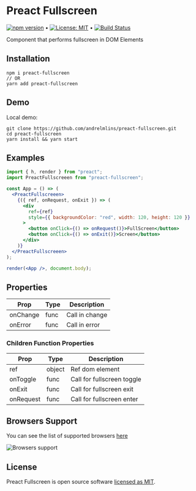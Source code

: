 # Preact Fullscreen

[![npm version](https://badge.fury.io/js/preact-fullscreen.svg)](https://www.npmjs.com/package/preact-fullscreen) &bull; [![License: MIT](https://img.shields.io/badge/License-MIT-yellow.svg)](https://github.com/andrelmlins/preact-fullscreen/blob/master/LICENSE) &bull; [![Build Status](https://travis-ci.com/andrelmlins/preact-fullscreen.svg?branch=master)](https://travis-ci.com/andrelmlins/preact-fullscreen)

Component that performs fullscreen in DOM Elements

## Installation

```
npm i preact-fullscreen
// OR
yarn add preact-fullscreen
```

## Demo

Local demo:

```
git clone https://github.com/andrelmlins/preact-fullscreen.git
cd preact-fullscreen
yarn install && yarn start
```

## Examples

```jsx
import { h, render } from "preact";
import PreactFullscreeen from "preact-fullscreen";

const App = () => (
  <PreactFullscreeen>
    {({ ref, onRequest, onExit }) => (
      <div
        ref={ref}
        style={{ backgroundColor: "red", width: 120, height: 120 }}
      >
        <button onClick={() => onRequest()}>FullScreen</button>
        <button onClick={() => onExit()}>Screen</button>
      </div>
    )}
  </PreactFullscreeen>
);

render(<App />, document.body);
```

## Properties

| Prop     | Type | Description    |
| -------- | ---- | -------------- |
| onChange | func | Call in change |
| onError  | func | Call in error  |

### Children Function Properties

| Prop      | Type   | Description                |
| --------- | ------ | -------------------------- |
| ref       | object | Ref dom element            |
| onToggle  | func   | Call for fullscreen toggle |
| onExit    | func   | Call for fullscreen exit   |
| onRequest | func   | Call for fullscreen enter  |

## Browsers Support

You can see the list of supported browsers [here](https://caniuse.com/fullscreen)

![Browsers support](assets/browser-support.png)

## License

Preact Fullscreen is open source software [licensed as MIT](https://github.com/andrelmlins/preact-fullscreen/blob/master/LICENSE).
